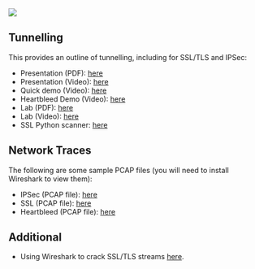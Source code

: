 <img src="https://github.com/billbuchanan/csn09112/blob/master/zadditional/top_csn09112.png"/>

## Tunnelling
This provides an outline of tunnelling, including for SSL/TLS and IPSec:

* Presentation (PDF): [here](https://github.com/billbuchanan/csn09112/blob/master/week11_tunnelling/lecture/tunnelling.pdf)
* Presentation (Video): [here](https://youtu.be/JA9zfKtVwwE)
* Quick demo (Video): [here](https://youtu.be/28Zg85690xE)
* Heartbleed Demo (Video): [here](https://youtu.be/A1Gu9qTvNzo)
* Lab (PDF): [here](https://github.com/billbuchanan/csn09112/blob/master/week11_tunnelling/labs/lab08_tunnelling.pdf)
* Lab (Video): [here](https://youtu.be/a-gFpW78IQE)
* SSL Python scanner: [here](https://repl.it/@billbuchanan/ssllab#main.py)

## Network Traces

The following are some sample PCAP files (you will need to install Wireshark to view them):
 
* IPSec (PCAP file): [here](https://asecuritysite.com/log/ipsec.zip)
* SSL (PCAP file): [here](https://asecuritysite.com/log/ssl.zip)
* Heartbleed (PCAP file): [here](https://asecuritysite.com/log/heart.zip)

## Additional

* Using Wireshark to crack SSL/TLS streams [here](https://youtu.be/x2Y_umUxM5k).
